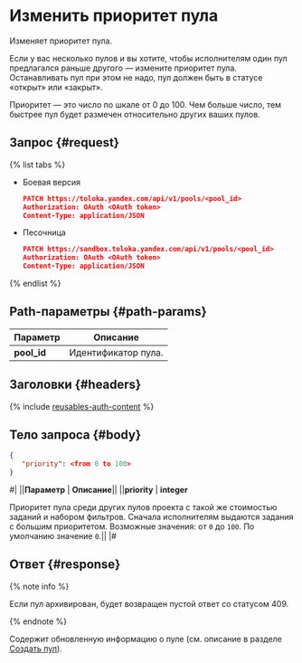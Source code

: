 # Изменить приоритет пула

Изменяет приоритет пула.

Если у вас несколько пулов и вы хотите, чтобы исполнителям один пул предлагался раньше другого — измените приоритет пула. Останавливать пул при этом не надо, пул должен быть в статусе «открыт» или «закрыт».

Приоритет — это число по шкале от 0 до 100. Чем больше число, тем быстрее пул будет размечен относительно других ваших пулов.

## Запрос {#request}

{% list tabs %}

- Боевая версия

  ```json
  PATCH https://toloka.yandex.com/api/v1/pools/<pool_id>
  Authorization: OAuth <OAuth token>
  Content-Type: application/JSON
  ```

- Песочница

  ```json
  PATCH https://sandbox.toloka.yandex.com/api/v1/pools/<pool_id>
  Authorization: OAuth <OAuth token>
  Content-Type: application/JSON
  ```
{% endlist %}

## Path-параметры {#path-params}

Параметр | Описание
----- | -----
**pool_id** | Идентификатор пула.


## Заголовки {#headers}

{% include [reusables-auth-content](../_includes/reusables/id-reusables/auth-content.md) %}


## Тело запроса {#body}

```json
{
   "priority": <from 0 to 100>
} 
```
#|
||**Параметр** | **Описание**||
||**priority** | **integer**

Приоритет пула среди других пулов проекта с такой же стоимостью заданий и набором фильтров. Сначала исполнителям выдаются задания с большим приоритетом.
Возможные значения: от `0` до `100`.
По умолчанию значение `0`.||
|#


## Ответ {#response}

{% note info %}

Если пул архивирован, будет возвращен пустой ответ со статусом 409.

{% endnote %}


Содержит обновленную информацию о пуле (см. описание в разделе [Создать пул](create-pool.md#response)).

